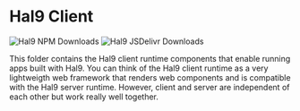 
# Hal9 Client
![Hal9 NPM Downloads](https://img.shields.io/npm/dm/hal9.svg) ![Hal9 JSDelivr Downloads](https://img.shields.io/jsdelivr/npm/hm/hal9)

This folder contains the Hal9 client runtime components that enable running apps built with Hal9. You can think of the Hal9 client runtime as a very lightweigth web framework that renders web components and is compatible with the Hal9 server runtime. However, client and server are independent of each other but work really well together.
